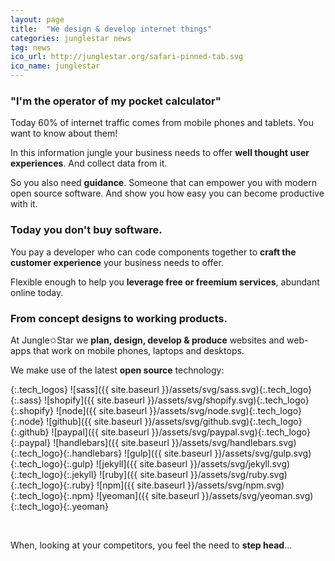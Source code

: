 ```yaml
---
layout: page
title:  "We design & develop internet things"
categories: junglestar news
tag: news
ico_url: http://junglestar.org/safari-pinned-tab.svg
ico_name: junglestar
---
```


### "I'm the operator of my pocket calculator"

Today 60% of internet traffic comes from mobile phones and tablets. You want to know about them!

In this information jungle your business needs to offer **well thought user experiences**. And collect data from it.

So you also need **guidance**. Someone that can empower you with modern open source software. And show you how easy you can become productive with it.

### Today you don't buy software.

You pay a developer who can code components together to **craft the customer experience** your business needs to offer.

Flexible enough to help you **leverage free or freemium services**, abundant online today.



### From concept designs to working products.

At Jungle✩Star we **plan, design, develop & produce** websites and web-apps that work on mobile phones, laptops and desktops.


We make use of the latest **open source** technology:

{:.tech_logos}
![sass]({{ site.baseurl }}/assets/svg/sass.svg){:.tech_logo}{:.sass}
![shopify]({{ site.baseurl }}/assets/svg/shopify.svg){:.tech_logo}{:.shopify}
![node]({{ site.baseurl }}/assets/svg/node.svg){:.tech_logo}{:.node}
![github]({{ site.baseurl }}/assets/svg/github.svg){:.tech_logo}{:.github}
![paypal]({{ site.baseurl }}/assets/svg/paypal.svg){:.tech_logo}{:.paypal}
![handlebars]({{ site.baseurl }}/assets/svg/handlebars.svg){:.tech_logo}{:.handlebars}
![gulp]({{ site.baseurl }}/assets/svg/gulp.svg){:.tech_logo}{:.gulp}
![jekyll]({{ site.baseurl }}/assets/svg/jekyll.svg){:.tech_logo}{:.jekyll}
![ruby]({{ site.baseurl }}/assets/svg/ruby.svg){:.tech_logo}{:.ruby}
![npm]({{ site.baseurl }}/assets/svg/npm.svg){:.tech_logo}{:.npm}
![yeoman]({{ site.baseurl }}/assets/svg/yeoman.svg){:.tech_logo}{:.yeoman}

<br>

When, looking at your competitors, you feel the need to **step head**...

